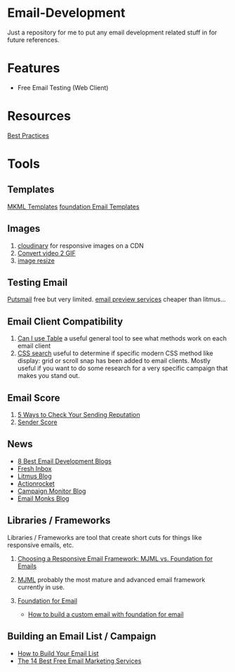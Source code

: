 # Email-Development
Just a repository for me to put any email development related stuff in for future references.

# Features
* Free Email Testing (Web Client)

# Resources
[Best Practices](https://www.emailonacid.com/blog/article/email-development/email-development-best-practices-2/)

# Tools
## Templates
[MKML Templates](https://mjml.io/templates)
[foundation Email Templates](https://get.foundation/emails/email-templates.html)
## Images
1. [cloudinary](https://cloudinary.com/) for responsive images on a CDN
2. [Convert video 2 GIF](https://ezgif.com/video-to-gif)
3. [image resize](https://red-route.org/code/image-resizing-calculator)
## Testing Email
[Putsmail](https://putsmail.com/) free but very limited.
[email preview services](emailpreviewservices.com) cheaper than litmus...


## Email Client Compatibility 
1. [Can I use Table](https://caniuse.email/) a useful general tool to see what methods work on each email client
2. [CSS search](https://www.campaignmonitor.com/css/) useful to determine if specific modern CSS method like display: grid or scroll snap has been added to email clients. 
Mostly useful if you want to do some research for a very specific campaign that makes you stand out.
## Email Score
1. [5 Ways to Check Your Sending Reputation](https://sendgrid.com/blog/5-ways-check-sending-reputation/#:~:text=Like%20a%20credit%20score%2C%20a,higher%20your%20email%20deliverability%20rate.)
2. [Sender Score](https://www.senderscore.org/)


## News 
- [8 Best Email Development Blogs](https://www.emailonacid.com/blog/article/email-development/roundup-8-best-email-development-blogs/)
- [Fresh Inbox](https://freshinbox.com/blog/)
- [Litmus Blog](https://www.litmus.com/blog/)
- [Actionrocket](http://labs.actionrocket.co/)
- [Campaign Monitor Blog](https://www.campaignmonitor.com/blog/)
- [Email Monks Blog](http://www.emailmonks.com/blog/)



## Libraries / Frameworks
Libraries / Frameworks are tool that create short cuts for things like responsive emails, etc.
   1. [Choosing a Responsive Email Framework: MJML vs. Foundation for Emails](https://css-tricks.com/choosing-a-responsive-email-framework%E2%80%8Amjml-vs-foundation-for-emails/)

   2. [MJML](https://mjml.io/) probably the most mature and advanced email framework currently in use.

   3. [Foundation for Email](https://get.foundation/emails.html)
       - [How to build a custom email with foundation for email](https://www.webdesignerdepot.com/2017/04/how-to-build-a-custom-email-with-foundation-for-emails/)


## Building an Email List / Campaign 
- [How to Build Your Email List](https://mailchimp.com/resources/how-to-build-your-email-list/)
- [The 14 Best Free Email Marketing Services](https://www.emailtooltester.com/en/blog/free-email-marketing-services/)






